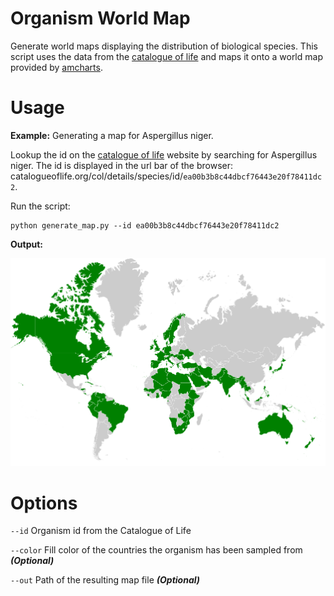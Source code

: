 # Organism World Map

Generate world maps displaying the distribution of biological species. This script uses the data from the
[catalogue of life](http://www.catalogueoflife.org) and maps it onto a world map provided by [amcharts](https://www.amcharts.com/svg-maps/).


Usage
=====

__Example:__ Generating a map for Aspergillus niger.

Lookup the id on the [catalogue of life](http://www.catalogueoflife.org/col/search/) website by searching for Aspergillus niger. The id is displayed in the url bar of the browser: catalogueoflife.org/col/details/species/id/`ea00b3b8c44dbcf76443e20f78411dc2`.

Run the script:
````shell
python generate_map.py --id ea00b3b8c44dbcf76443e20f78411dc2
````

__Output:__

![Example](https://github.com/JuBra/organism-world-map/raw/docs/img/example.png)

Options
=======

`--id` Organism id from the Catalogue of Life

`--color` Fill color of the countries the organism has been sampled from __*(Optional)*__
  
`--out` Path of the resulting map file __*(Optional)*__
    
